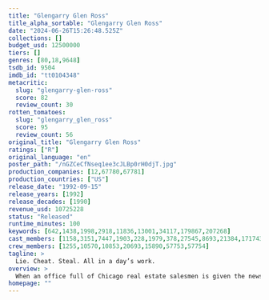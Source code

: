 ```yaml
---
title: "Glengarry Glen Ross"
title_alpha_sortable: "Glengarry Glen Ross"
date: "2024-06-26T15:26:48.525Z"
collections: []
budget_usd: 12500000
tiers: []
genres: [80,18,9648]
tsdb_id: 9504
imdb_id: "tt0104348"
metacritic:
  slug: "glengarry-glen-ross"
  score: 82
  review_count: 30
rotten_tomatoes:
  slug: "glengarry_glen_ross"
  score: 95
  review_count: 56
original_title: "Glengarry Glen Ross"
ratings: ["R"]
original_language: "en"
poster_path: "/nGZCeCfNseq1ee3cJLBp0rH0djT.jpg"
production_companies: [12,67780,67781]
production_countries: ["US"]
release_date: "1992-09-15"
release_years: [1992]
release_decades: [1990]
revenue_usd: 10725228
status: "Released"
runtime_minutes: 100
keywords: [642,1438,1998,2918,11836,13001,34117,179867,207268]
cast_members: [1158,3151,7447,1903,228,1979,378,27545,8693,21384,171743,4199,175037,16580]
crew_members: [1255,10570,10853,20693,15890,57753,57754]
tagline: >
  Lie. Cheat. Steal. All in a day’s work.
overview: >
  When an office full of Chicago real estate salesmen is given the news that all but the top two will be fired at the end of the week, the atmosphere begins to heat up. Shelley Levene, who has a sick daughter, does everything in his power to get better leads from his boss, John Williamson, but to no avail. When his coworker Dave Moss comes up with a plan to steal the leads, things get complicated for the tough-talking salesmen.
homepage: ""
---
```

